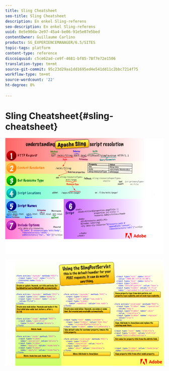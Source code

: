 ```yaml
---
title: Sling Cheatsheet
seo-title: Sling Cheatsheet
description: En enkel Sling-referens
seo-description: En enkel Sling-referens
uuid: 8e5e90da-2e97-45a4-be06-91e5e07e5bed
contentOwner: Guillaume Carlino
products: SG_EXPERIENCEMANAGER/6.5/SITES
topic-tags: platform
content-type: reference
discoiquuid: c5ce62ad-ce9f-4681-bf85-78f7e72e1506
translation-type: tm+mt
source-git-commit: 95c23d29aa1dd1695ed4e541dd11c2bbc7214f75
workflow-type: tm+mt
source-wordcount: '22'
ht-degree: 0%

---
```



# Sling Cheatsheet{#sling-cheatsheet}

![Om Apache Sling-skriptupplösningen](assets/sling-cheatsheet-01.png)

![Använda SlingPostServlet](assets/sling-cheatsheet-02.png)
